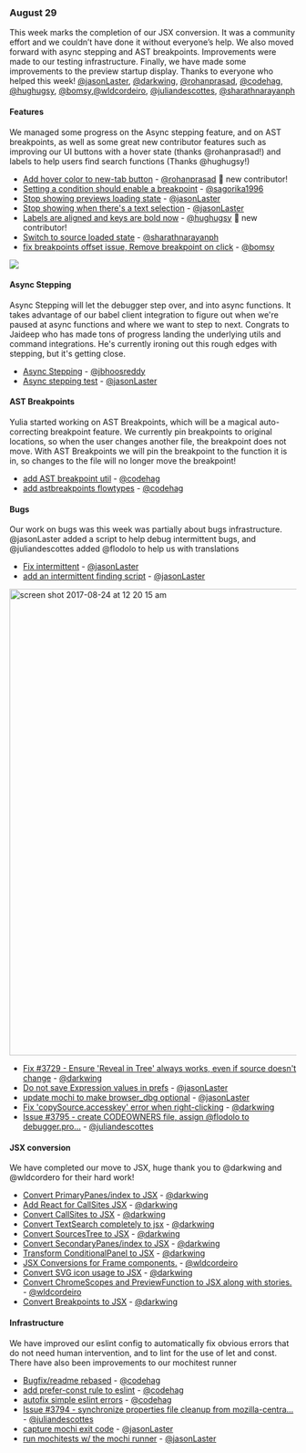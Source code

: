 ### August 29

This week marks the completion of our JSX conversion. It was a community effort and we couldn’t have done it without everyone’s help. We also moved forward with async stepping and AST breakpoints. Improvements were made to our testing infrastructure. Finally, we have made some improvements to the preview startup display. Thanks to everyone who helped this week! [@jasonLaster], [@darkwing], [@rohanprasad], [@codehag], [@hughugsy], [@bomsy],[@wldcordeiro], [@juliandescottes], [@sharathnarayanph]

#### Features

We managed some progress on the Async stepping feature, and on AST breakpoints, as well as some great new contributor features such as improving our UI buttons with a hover state (thanks @rohanprasad!) and labels to help users find search functions (Thanks @hughugsy!)

* [Add hover color to new-tab button][pr-2] - [@rohanprasad] :tada: new contributor!
* [Setting a condition should enable a breakpoint][pr-4] - [@sagorika1996]
* [Stop showing previews loading state][pr-5] - [@jasonLaster]
* [Stop showing when there's a text selection][pr-5] - [@jasonLaster]
* [Labels are aligned and keys are bold now][pr-15] - [@hughugsy] :tada: new contributor!
* [Switch to source loaded state][pr-28] - [@sharathnarayanph]
* [fix breakpoints offset issue, Remove breakpoint on click][pr-34] - [@bomsy]

![](http://g.recordit.co/sxf6l3fIDV.gif)

#### Async Stepping

Async Stepping will let the debugger step over, and into async functions. It takes advantage of our babel client integration to figure out when we're paused at async functions and where we want to step to next. Congrats to Jaideep who has made tons of progress landing the underlying utils and command integrations. He's currently ironing out this rough edges with stepping, but it's getting close.

* [Async Stepping][pr-33] - [@jbhoosreddy]
* [Async stepping test][pr-31] - [@jasonLaster]

#### AST Breakpoints

Yulia started working on AST Breakpoints, which will be a magical auto-correcting breakpoint feature. We currently pin breakpoints to original locations, so when the user changes another file, the breakpoint does not move. With AST Breakpoints we will pin the breakpoint to the function it is in, so changes to the file will no longer move the breakpoint!

* [add AST breakpoint util][pr-27] - [@codehag]
* [add astbreakpoints flowtypes][pr-24] - [@codehag]


#### Bugs

Our work on bugs was this week was partially about bugs infrastructure. @jasonLaster added a script to help debug intermittent bugs, and @juliandescottes added @flodolo to help us with translations

* [Fix intermittent][pr-0] - [@jasonLaster]
* [add an intermittent finding script][pr-26] - [@jasonLaster]

<img width="818" alt="screen shot 2017-08-24 at 12 20 15 am" src="https://user-images.githubusercontent.com/254562/29649553-c2a4e37c-8862-11e7-8705-c8501cf8f60c.png">

* [Fix #3729 - Ensure 'Reveal in Tree' always works, even if source doesn't change][pr-1] - [@darkwing]
* [Do not save Expression values in prefs][pr-8] - [@jasonLaster]
* [update mochi to make browser_dbg optional][pr-9] - [@jasonLaster]
* [Fix 'copySource.accesskey' error when right-clicking][pr-13] - [@darkwing]
* [Issue #3795 - create CODEOWNERS file, assign @flodolo to debugger.pro…][pr-23] - [@juliandescottes]

#### JSX conversion

We have completed our move to JSX, huge thank you to @darkwing and @wldcordero for their hard work!

* [Convert PrimaryPanes/index to JSX][pr-10] - [@darkwing]
* [Add React for CallSites JSX][pr-11] - [@darkwing]
* [Convert CallSites to JSX][pr-12] - [@darkwing]
* [Convert TextSearch completely to jsx][pr-14] - [@darkwing]
* [Convert SourcesTree to JSX][pr-16] - [@darkwing]
* [Convert SecondaryPanes/index to JSX][pr-17] - [@darkwing]
* [Transform ConditionalPanel to JSX][pr-18] - [@darkwing]
* [JSX Conversions for Frame components.][pr-19] - [@wldcordeiro]
* [Convert SVG icon usage to JSX][pr-21] - [@darkwing]
* [Convert ChromeScopes and PreviewFunction to JSX along with stories.][pr-25] - [@wldcordeiro]
* [Convert Breakpoints to JSX][pr-29] - [@darkwing]


#### Infrastructure

We have improved our eslint config to automatically fix obvious errors that do not need human intervention, and to lint for the use of let and const. There have also been improvements to our mochitest runner

* [Bugfix/readme rebased][pr-3] - [@codehag]
* [add prefer-const rule to eslint][pr-20] - [@codehag]
* [autofix simple eslint errors][pr-22] - [@codehag]
* [Issue #3794 - synchronize properties file cleanup from mozilla-centra…][pr-30] - [@juliandescottes]
* [capture mochi exit code][pr-32] - [@jasonLaster]
* [run mochitests w/ the mochi runner][pr-32] - [@jasonLaster]

[pr-0]:https://github.com/firefox-devtools/debugger.html/pull/3763
[pr-1]:https://github.com/firefox-devtools/debugger.html/pull/3760
[pr-2]:https://github.com/firefox-devtools/debugger.html/pull/3741
[pr-3]:https://github.com/firefox-devtools/debugger.html/pull/3762
[pr-4]:https://github.com/firefox-devtools/debugger.html/pull/3765
[pr-5]:https://github.com/firefox-devtools/debugger.html/pull/3749
[pr-6]:https://github.com/firefox-devtools/debugger.html/pull/3747
[pr-7]:https://github.com/firefox-devtools/debugger.html/pull/3716
[pr-8]:https://github.com/firefox-devtools/debugger.html/pull/3759
[pr-9]:https://github.com/firefox-devtools/debugger.html/pull/3744
[pr-10]:https://github.com/firefox-devtools/debugger.html/pull/3773
[pr-11]:https://github.com/firefox-devtools/debugger.html/pull/3774
[pr-12]:https://github.com/firefox-devtools/debugger.html/pull/3772
[pr-13]:https://github.com/firefox-devtools/debugger.html/pull/3775
[pr-14]:https://github.com/firefox-devtools/debugger.html/pull/3786
[pr-15]:https://github.com/firefox-devtools/debugger.html/pull/3779
[pr-16]:https://github.com/firefox-devtools/debugger.html/pull/3780
[pr-17]:https://github.com/firefox-devtools/debugger.html/pull/3781
[pr-18]:https://github.com/firefox-devtools/debugger.html/pull/3776
[pr-19]:https://github.com/firefox-devtools/debugger.html/pull/3785
[pr-20]:https://github.com/firefox-devtools/debugger.html/pull/3783
[pr-21]:https://github.com/firefox-devtools/debugger.html/pull/3791
[pr-22]:https://github.com/firefox-devtools/debugger.html/pull/3784
[pr-23]:https://github.com/firefox-devtools/debugger.html/pull/3797
[pr-24]:https://github.com/firefox-devtools/debugger.html/pull/3805
[pr-25]:https://github.com/firefox-devtools/debugger.html/pull/3793
[pr-26]:https://github.com/firefox-devtools/debugger.html/pull/3770
[pr-27]:https://github.com/firefox-devtools/debugger.html/pull/3753
[pr-28]:https://github.com/firefox-devtools/debugger.html/pull/3740
[pr-29]:https://github.com/firefox-devtools/debugger.html/pull/3788
[pr-30]:https://github.com/firefox-devtools/debugger.html/pull/3796
[pr-31]:https://github.com/firefox-devtools/debugger.html/pull/3743
[pr-32]:https://github.com/firefox-devtools/debugger.html/pull/3768
[pr-33]:https://github.com/firefox-devtools/debugger.html/pull/3242
[pr-34]:https://github.com/firefox-devtools/debugger.html/pull/3748
[@jasonLaster]:http://github.com/jasonLaster
[@darkwing]:http://github.com/darkwing
[@rohanprasad]:http://github.com/rohanprasad
[@codehag]:http://github.com/codehag
[@hughugsy]:http://github.com/hughugsy
[@wldcordeiro]:http://github.com/wldcordeiro
[@juliandescottes]:http://github.com/juliandescottes
[@sharathnarayanph]:http://github.com/sharathnarayanph
[@sagorika1996]:http://github.com/sagorika1996
[@jbhoosreddy]:http://github.com/jbhoosreddy
[@bomsy]:http://github.com/bomsy
